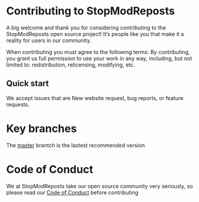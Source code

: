 # Contributing to StopModReposts

A big welcome and thank you for considering contributing to the StopModReposts open source project! It’s people like you that make it a reality for users in our community.

When contributing you must agree to the following terms:
By contributing, you grant us full permission to use your work in any way, including, but not limited to: redistribution, relicensing, modifying, etc.


##  Quick start
We  accept issues that are New website request, bug reports, or feature requests.


# Key branches 

The [master](https://github.com/StopModReposts/Illegal-Mod-Sites/tree/master) brantch is the lastest recommended  version



# Code of Conduct
We at StopModReposts take our open source community very seriously, so please read our [Code of Conduct](https://github.com/StopModReposts/Illegal-Mod-Sites/blob/master/CODE_OF_CONDUCT.md) before contributing
